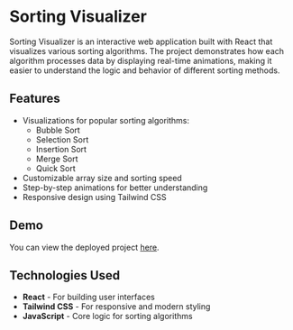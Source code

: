 # Sorting Visualizer

Sorting Visualizer is an interactive web application built with React that visualizes various sorting algorithms. The project demonstrates how each algorithm processes data by displaying real-time animations, making it easier to understand the logic and behavior of different sorting methods.

## Features

- Visualizations for popular sorting algorithms:
  - Bubble Sort
  - Selection Sort
  - Insertion Sort
  - Merge Sort
  - Quick Sort
- Customizable array size and sorting speed
- Step-by-step animations for better understanding
- Responsive design using Tailwind CSS

## Demo

You can view the deployed project [here](https://sort-spark.netlify.app/).

## Technologies Used

- **React** - For building user interfaces
- **Tailwind CSS** - For responsive and modern styling
- **JavaScript** - Core logic for sorting algorithms


